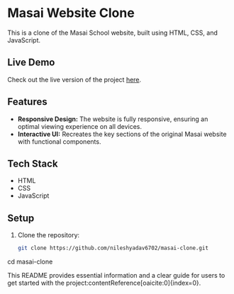 # Masai Website Clone

This is a clone of the Masai School website, built using HTML, CSS, and JavaScript.

## Live Demo
Check out the live version of the project [here](https://masaiclonebynilesh.netlify.app/).

## Features
- **Responsive Design:** The website is fully responsive, ensuring an optimal viewing experience on all devices.
- **Interactive UI:** Recreates the key sections of the original Masai website with functional components.

## Tech Stack
- HTML
- CSS
- JavaScript

## Setup
1. Clone the repository:
   ```bash
   git clone https://github.com/nileshyadav6702/masai-clone.git
cd masai-clone

This README provides essential information and a clear guide for users to get started with the project&#8203;:contentReference[oaicite:0]{index=0}.

